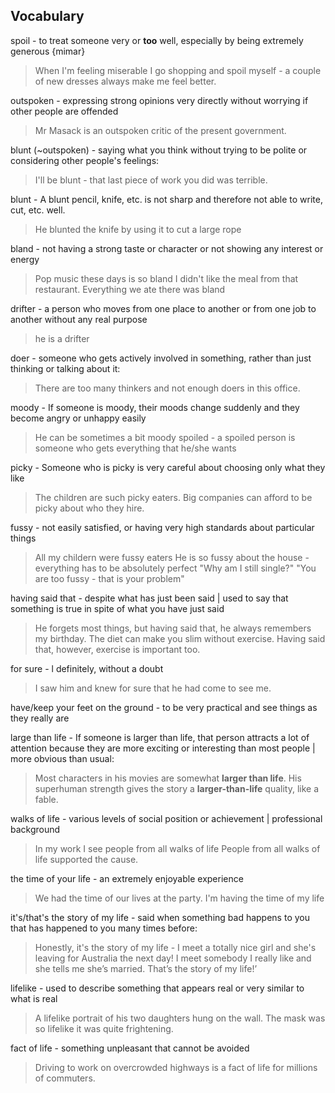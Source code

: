 
## Vocabulary

spoil - to treat someone very or **too** well, especially by being extremely generous {mimar}
> When I'm feeling miserable I go shopping and spoil myself - a couple of new dresses always make me feel better.

outspoken - expressing strong opinions very directly without worrying if other people are offended
> Mr Masack is an outspoken critic of the present government.

blunt (~outspoken) - saying what you think without trying to be polite or considering other people's feelings:
> I'll be blunt - that last piece of work you did was terrible.

blunt - A blunt pencil, knife, etc. is not sharp and therefore not able to write, cut, etc. well.
> He blunted the knife by using it to cut a large rope

bland - not having a strong taste or character or not showing any interest or energy
> Pop music these days is so bland
> I didn't like the meal from that restaurant. Everything we ate there was bland

drifter - a person who moves from one place to another or from one job to another without any real purpose
> he is a drifter

doer - someone who gets actively involved in something, rather than just thinking or talking about it:
> There are too many thinkers and not enough doers in this office. 

moody - If someone is moody, their moods change suddenly and they become angry or unhappy easily
> He can be sometimes a bit moody
spoiled - a spoiled person is someone who gets everything that he/she wants

picky - Someone who is picky is very careful about choosing only what they like
> The children are such picky eaters.
>Big companies can afford to be picky about who they hire.

fussy - not easily satisfied, or having very high standards about particular things
> All my childern were fussy eaters
> He is so fussy about the house - everything has to be absolutely perfect
> "Why am I still single?" "You are too fussy - that is your problem" 

having said that - despite what has just been said | used to say that something is true in spite of what you have just said
> He forgets most things, but having said that, he always remembers my birthday.
> The diet can make you slim without exercise. Having said that, however, exercise is important too.

for sure - l definitely, without a doubt
> I saw him and knew for sure that he had come to see me.

have/keep your feet on the ground - to be very practical and see things as they really are
>

large than life - If someone is larger than life, that person attracts a lot of attention because they are more exciting or interesting than most people | more obvious than usual:
> Most characters in his movies are somewhat **larger than life**.
> His superhuman strength gives the story a **larger-than-life** quality, like a fable.

walks of life - various levels of social position or achievement | professional background
> In my work I see people from all walks of life
> People  from  all  walks  of  life  supported  the  cause.

the time of your life - an extremely enjoyable experience
> We had the time of our lives at the party.
> I'm having the time of my life

it's/that's the story of my life - said when something bad happens to you that has happened to you many times before:
> Honestly, it's the story of my life - I meet a totally nice girl and she's leaving for Australia the next day!
> I meet somebody I really like and she tells me she’s married. That’s the story of my life!’

lifelike - used to describe something that appears real or very similar to what is real
> A lifelike portrait of his two daughters hung on the wall.
> The mask was so lifelike it was quite frightening.

fact of life - something unpleasant that cannot be avoided
> Driving to work on overcrowded highways is a fact of life for millions of commuters.
